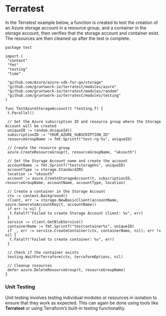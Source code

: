 # Terratest

In the Terratest example below, a function is created to test the creation of an Azure storage account in a resource group, and a container in the storage account, then verifies that the storage account and container exist. The resources are then cleaned up after the test is complete.

```hcl
package test

import (
 "context"
 "fmt"
 "testing"
 "time"

 "github.com/Azure/azure-sdk-for-go/storage"
 "github.com/gruntwork-io/terratest/modules/azure"
 "github.com/gruntwork-io/terratest/modules/random"
 "github.com/gruntwork-io/terratest/modules/testing"
)

func TestAzureStorageAccount(t *testing.T) {
 t.Parallel()

 // Set the Azure subscription ID and resource group where the Storage Account will be created
 uniqueID := random.UniqueId()
 subscriptionID := "YOUR_AZURE_SUBSCRIPTION_ID"
 resourceGroupName := fmt.Sprintf("test-rg-%s", uniqueID)

 // Create the resource group
 azure.CreateResourceGroup(t, resourceGroupName, "uksouth")

 // Set the Storage Account name and create the account
 accountName := fmt.Sprintf("teststorage%s", uniqueID)
 accountType := storage.StandardZRS
 location := "uksouth"
 account := azure.CreateStorageAccount(t, subscriptionID, resourceGroupName, accountName, accountType, location)

 // Create a container in the Storage Account
 ctx := context.Background()
 client, err := storage.NewBasicClient(accountName, azure.GenerateAccountKey(t, accountName))
 if err != nil {
  t.Fatalf("Failed to create Storage Account client: %v", err)
 }
 service := client.GetBlobService()
 containerName := fmt.Sprintf("testcontainer%s", uniqueID)
 if _, err := service.CreateContainer(ctx, containerName, nil); err != nil {
  t.Fatalf("Failed to create container: %v", err)
 }

 // Check if the container exists
 testing.WaitForTerraform(ctx, terraformOptions, nil)

 // Cleanup resources
 defer azure.DeleteResourceGroup(t, resourceGroupName)
}
```

### Unit Testing

Unit testing involves testing individual modules or resources in isolation to ensure that they work as expected. This can again be done using tools like **Terratest** or using Terraform’s built-in testing functionality.
